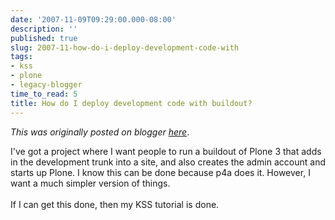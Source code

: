 ```yaml
---
date: '2007-11-09T09:29:00.000-08:00'
description: ''
published: true
slug: 2007-11-how-do-i-deploy-development-code-with
tags:
- kss
- plone
- legacy-blogger
time_to_read: 5
title: How do I deploy development code with buildout?
---
```


*This was originally posted on blogger [here](https://pydanny.blogspot.com/2007/11/how-do-i-deploy-development-code-with.html)*.

I've got a project where I want people to run a buildout of Plone 3 that adds in the development trunk into a site, and also creates the admin account and starts up Plone.  I know this can be done because p4a does it.  However, I want a much simpler version of things.<br /><br />If I can get this done, then my KSS tutorial is done.